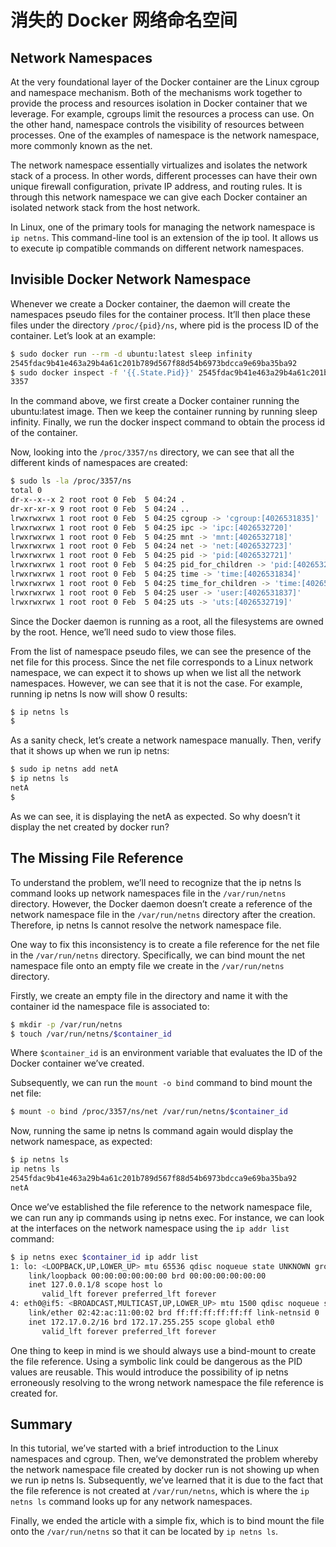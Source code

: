 消失的 Docker 网络命名空间
=====================================================================

Network Namespaces
----------------------------

At the very foundational layer of the Docker container are the Linux cgroup and namespace mechanism. Both of the mechanisms work together to provide the process and resources isolation in Docker container that we leverage. For example, cgroups limit the resources a process can use. On the other hand, namespace controls the visibility of resources between processes. One of the examples of namespace is the network namespace, more commonly known as the net.

The network namespace essentially virtualizes and isolates the network stack of a process. In other words, different processes can have their own unique firewall configuration, private IP address, and routing rules. It is through this network namespace we can give each Docker container an isolated network stack from the host network.

In Linux, one of the primary tools for managing the network namespace is `ip netns`. This command-line tool is an extension of the ip tool. It allows us to execute ip compatible commands on different network namespaces.

Invisible Docker Network Namespace
----------------------------

Whenever we create a Docker container, the daemon will create the namespaces pseudo files for the container process. It’ll then place these files under the directory `/proc/{pid}/ns`, where pid is the process ID of the container. Let’s look at an example:

```bash
$ sudo docker run --rm -d ubuntu:latest sleep infinity
2545fdac9b41e463a29b4a61c201b789d567f88d54b6973bdcca9e69ba35ba92
$ sudo docker inspect -f '{{.State.Pid}}' 2545fdac9b41e463a29b4a61c201b789d567f88d54b6973bdcca9e69ba35ba92 
3357
```

In the command above, we first create a Docker container running the ubuntu:latest image. Then we keep the container running by running sleep infinity. Finally, we run the docker inspect command to obtain the process id of the container.

Now, looking into the `/proc/3357/ns` directory, we can see that all the different kinds of namespaces are created:

```bash
$ sudo ls -la /proc/3357/ns
total 0
dr-x--x--x 2 root root 0 Feb  5 04:24 .
dr-xr-xr-x 9 root root 0 Feb  5 04:24 ..
lrwxrwxrwx 1 root root 0 Feb  5 04:25 cgroup -> 'cgroup:[4026531835]'
lrwxrwxrwx 1 root root 0 Feb  5 04:25 ipc -> 'ipc:[4026532720]'
lrwxrwxrwx 1 root root 0 Feb  5 04:25 mnt -> 'mnt:[4026532718]'
lrwxrwxrwx 1 root root 0 Feb  5 04:24 net -> 'net:[4026532723]'
lrwxrwxrwx 1 root root 0 Feb  5 04:25 pid -> 'pid:[4026532721]'
lrwxrwxrwx 1 root root 0 Feb  5 04:25 pid_for_children -> 'pid:[4026532721]'
lrwxrwxrwx 1 root root 0 Feb  5 04:25 time -> 'time:[4026531834]'
lrwxrwxrwx 1 root root 0 Feb  5 04:25 time_for_children -> 'time:[4026531834]'
lrwxrwxrwx 1 root root 0 Feb  5 04:25 user -> 'user:[4026531837]'
lrwxrwxrwx 1 root root 0 Feb  5 04:25 uts -> 'uts:[4026532719]'
```

Since the Docker daemon is running as a root, all the filesystems are owned by the root. Hence, we’ll need sudo to view those files.

From the list of namespace pseudo files, we can see the presence of the net file for this process. Since the net file corresponds to a Linux network namespace, we can expect it to shows up when we list all the network namespaces. However, we can see that it is not the case. For example, running ip netns ls now will show 0 results:

```bash
$ ip netns ls
$
```

As a sanity check, let’s create a network namespace manually. Then, verify that it shows up when we run ip netns:

```bash
$ sudo ip netns add netA
$ ip netns ls
netA
$ 
```

As we can see, it is displaying the netA as expected. So why doesn’t it display the net created by docker run?

The Missing File Reference
----------------------------

To understand the problem, we’ll need to recognize that the ip netns ls command looks up network namespaces file in the `/var/run/netns` directory. However, the Docker daemon doesn’t create a reference of the network namespace file in the `/var/run/netns` directory after the creation. Therefore, ip netns ls cannot resolve the network namespace file.

One way to fix this inconsistency is to create a file reference for the net file in the `/var/run/netns` directory. Specifically, we can bind mount the net namespace file onto an empty file we create in the `/var/run/netns` directory.

Firstly, we create an empty file in the directory and name it with the container id the namespace file is associated to:

```bash
$ mkdir -p /var/run/netns
$ touch /var/run/netns/$container_id
```

Where `$container_id` is an environment variable that evaluates the ID of the Docker container we’ve created.

Subsequently, we can run the `mount -o bind` command to bind mount the net file:

```bash
$ mount -o bind /proc/3357/ns/net /var/run/netns/$container_id
```

Now, running the same ip netns ls command again would display the network namespace, as expected:

```bash
$ ip netns ls
ip netns ls
2545fdac9b41e463a29b4a61c201b789d567f88d54b6973bdcca9e69ba35ba92
netA
```

Once we’ve established the file reference to the network namespace file, we can run any ip commands using ip netns exec. For instance, we can look at the interfaces on the network namespace using the `ip addr list` command:

```bash
$ ip netns exec $container_id ip addr list
1: lo: <LOOPBACK,UP,LOWER_UP> mtu 65536 qdisc noqueue state UNKNOWN group default qlen 1000
    link/loopback 00:00:00:00:00:00 brd 00:00:00:00:00:00
    inet 127.0.0.1/8 scope host lo
       valid_lft forever preferred_lft forever
4: eth0@if5: <BROADCAST,MULTICAST,UP,LOWER_UP> mtu 1500 qdisc noqueue state UP group default 
    link/ether 02:42:ac:11:00:02 brd ff:ff:ff:ff:ff:ff link-netnsid 0
    inet 172.17.0.2/16 brd 172.17.255.255 scope global eth0
       valid_lft forever preferred_lft forever
```

One thing to keep in mind is we should always use a bind-mount to create the file reference. Using a symbolic link could be dangerous as the PID values are reusable. This would introduce the possibility of ip netns erroneously resolving to the wrong network namespace the file reference is created for.

Summary
----------------------------

In this tutorial, we’ve started with a brief introduction to the Linux namespaces and cgroup. Then, we’ve demonstrated the problem whereby the network namespace file created by docker run is not showing up when we run ip netns ls. Subsequently, we’ve learned that it is due to the fact that the file reference is not created at `/var/run/netns`, which is where the `ip netns ls` command looks up for any network namespaces.

Finally, we ended the article with a simple fix, which is to bind mount the file onto the `/var/run/netns` so that it can be located by `ip netns ls`.